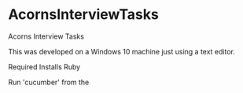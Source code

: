 # AcornsInterviewTasks
Acorns Interview Tasks


This was developed on a Windows 10 machine just using a text editor.


Required Installs
  Ruby
    

Run 'cucumber' from the 
    
